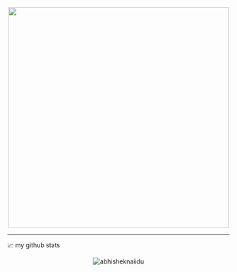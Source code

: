<div id="header" align="center">
  <img src="https://ne-kurim.ru/forum/attachments/kot-pechataet-gif.1251955/" width="500"/>
</div>

---

📈 my github stats

<p align="center"> <img src="https://github-readme-stats.vercel.app/api?username=Anstice23&show_icons=true&theme=gotham" alt="abhisheknaiidu" />
